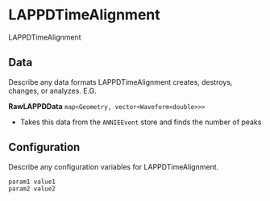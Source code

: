 # LAPPDTimeAlignment

LAPPDTimeAlignment

## Data

Describe any data formats LAPPDTimeAlignment creates, destroys, changes, or analyzes. E.G.

**RawLAPPDData** `map<Geometry, vector<Waveform<double>>>`
* Takes this data from the `ANNIEEvent` store and finds the number of peaks


## Configuration

Describe any configuration variables for LAPPDTimeAlignment.

```
param1 value1
param2 value2
```
